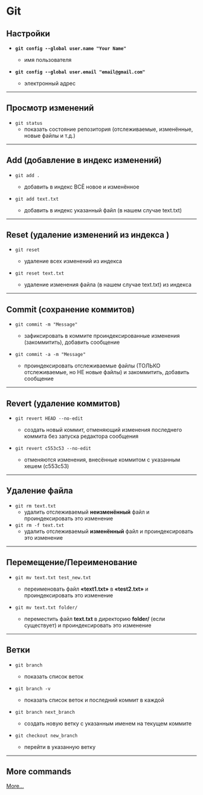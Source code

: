# Git

## Настройки

- **`git config --global user.name "Your Name"`**
    - имя пользователя

- **`git config --global user.email "email@gmail.com"`**
    - электронный адрес

---

## Просмотр изменений

- `git status`
    - показать состояние репозитория (отслеживаемые, изменённые, новые файлы и т.д.)

---

## Add (добавление в индекс изменений)

- `git add .`
    - добавить в индекс ВСЁ новое и изменённое

- `git add text.txt`
    - добавить в индекс указанный файл (в нашем случае text.txt)

---

## Reset (удаление изменений из индекса )

- `git reset`
    - удаление всех изменений из индекса

- `git reset text.txt`
    - удаление изменения файла (в нашем случае text.txt) из индекса

---

## Commit (сохранение коммитов)

- `git commit -m "Message"`
    - зафиксировать в коммите проиндексированные изменения (закоммитить), добавить сообщение

- `git commit -a -m "Message"`
    - проиндексировать отслеживаемые файлы (ТОЛЬКО отслеживаемые, но НЕ новые файлы) и закоммитить, добавить сообщение

---

## Revert (удаление коммитов)

- `git revert HEAD --no-edit`
    - создать новый коммит, отменяющий изменения последнего коммита без запуска редактора сообщения

- `git revert c553c53 --no-edit`
    - отменяются изменения, внесённые коммитом с указанным хешем (c553c53)

---

## Удаление файла

- `git rm text.txt`
    - удалить отслеживаемый **неизменённый** файл и проиндексировать это изменение
- `git rm -f text.txt`
    - удалить отслеживаемый **изменённый** файл и проиндексировать это изменение

---

## Перемещение/Переименование

- `git mv text.txt test_new.txt`
    - переименовать файл **«text1.txt»** в **«test2.txt»** и проиндексировать это изменение

- `git mv text.txt folder/`
    - переместить файл **text.txt** в директорию **folder/** (если существует) и проиндексировать это изменение

---

## Ветки

- `git branch`
    - показать список веток

- `git branch -v`
    - показать список веток и последний коммит в каждой

- `git branch next_branch`
    - создать новую ветку с указанным именем на текущем коммите

- `git checkout new_branch`
    - перейти в указанную ветку

---

## More commands

[More...](https://github.com/nicothin/web-development/tree/master/git)
